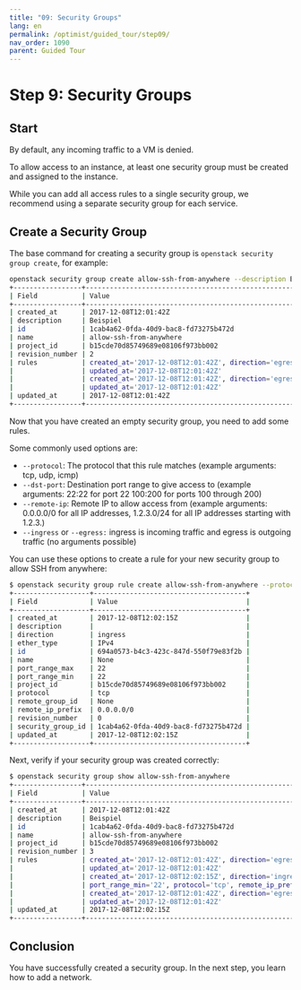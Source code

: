 ```yaml
---
title: "09: Security Groups"
lang: en
permalink: /optimist/guided_tour/step09/
nav_order: 1090
parent: Guided Tour
---
```


# Step 9: Security Groups

## Start

By default, any incoming traffic to a VM is denied.

To allow access to an instance, at least one security group must be created and assigned to the instance.

While you can add all access rules to a single security group, we recommend using a separate security group for each service.

## Create a Security Group

The base command for creating a security group is `openstack security group create`, for example:

```bash
openstack security group create allow-ssh-from-anywhere --description Beispiel
+-----------------+-----------------------------------------------------------------------------------------------------------------------------------------------------+
| Field           | Value                                                                                                                                               |
+-----------------+-----------------------------------------------------------------------------------------------------------------------------------------------------+
| created_at      | 2017-12-08T12:01:42Z                                                                                                                                |
| description     | Beispiel                                                                                                                                            |
| id              | 1cab4a62-0fda-40d9-bac8-fd73275b472d                                                                                                                |
| name            | allow-ssh-from-anywhere                                                                                                                             |
| project_id      | b15cde70d85749689e08106f973bb002                                                                                                                    |
| revision_number | 2                                                                                                                                                   |
| rules           | created_at='2017-12-08T12:01:42Z', direction='egress', ethertype='IPv6', id='5a852e4b-1d79-4fe9-b359-64ca54c98501',                                 |
|                 | updated_at='2017-12-08T12:01:42Z'                                                                                                                   |
|                 | created_at='2017-12-08T12:01:42Z', direction='egress', ethertype='IPv4', id='fa90a1ee-d3b9-40d4-9bb5-89fdd5005c02',                                 |
|                 | updated_at='2017-12-08T12:01:42Z'                                                                                                                   |
| updated_at      | 2017-12-08T12:01:42Z                                                                                                                                |
+-----------------+-----------------------------------------------------------------------------------------------------------------------------------------------------+
```

Now that you have created an empty security group, you need to add some
rules.

Some commonly used options are:

- `--protocol`: The protocol that this rule matches (example
    arguments: tcp, udp, icmp)
- `--dst-port`: Destination port range to give access to (example
    arguments: 22:22 for port 22 100:200 for ports 100 through 200)
- `--remote-ip`: Remote IP to allow access from (example arguments:
    0.0.0.0/0 for all IP addresses, 1.2.3.0/24 for all IP addresses
    starting with 1.2.3.)
- `--ingress` or `--egress:` ingress is incoming traffic and egress is
    outgoing traffic (no arguments possible)

You can use these options to create a rule for your new security group to
allow SSH from anywhere:

```bash
$ openstack security group rule create allow-ssh-from-anywhere --protocol tcp --dst-port 22:22 --remote-ip 0.0.0.0/0
+-------------------+--------------------------------------+
| Field             | Value                                |
+-------------------+--------------------------------------+
| created_at        | 2017-12-08T12:02:15Z                 |
| description       |                                      |
| direction         | ingress                              |
| ether_type        | IPv4                                 |
| id                | 694a0573-b4c3-423c-847d-550f79e83f2b |
| name              | None                                 |
| port_range_max    | 22                                   |
| port_range_min    | 22                                   |
| project_id        | b15cde70d85749689e08106f973bb002     |
| protocol          | tcp                                  |
| remote_group_id   | None                                 |
| remote_ip_prefix  | 0.0.0.0/0                            |
| revision_number   | 0                                    |
| security_group_id | 1cab4a62-0fda-40d9-bac8-fd73275b472d |
| updated_at        | 2017-12-08T12:02:15Z                 |
+-------------------+--------------------------------------+
```

Next, verify if your security group was created correctly:

```bash
$ openstack security group show allow-ssh-from-anywhere
+-----------------+-----------------------------------------------------------------------------------------------------------------------------------------------------+
| Field           | Value                                                                                                                                               |
+-----------------+-----------------------------------------------------------------------------------------------------------------------------------------------------+
| created_at      | 2017-12-08T12:01:42Z                                                                                                                                |
| description     | Beispiel                                                                                                                                            |
| id              | 1cab4a62-0fda-40d9-bac8-fd73275b472d                                                                                                                |
| name            | allow-ssh-from-anywhere                                                                                                                             |
| project_id      | b15cde70d85749689e08106f973bb002                                                                                                                    |
| revision_number | 3                                                                                                                                                   |
| rules           | created_at='2017-12-08T12:01:42Z', direction='egress', ethertype='IPv6', id='5a852e4b-1d79-4fe9-b359-64ca54c98501',                                 |
|                 | updated_at='2017-12-08T12:01:42Z'                                                                                                                   |
|                 | created_at='2017-12-08T12:02:15Z', direction='ingress', ethertype='IPv4', id='694a0573-b4c3-423c-847d-550f79e83f2b', port_range_max='22',           |
|                 | port_range_min='22', protocol='tcp', remote_ip_prefix='0.0.0.0/0', updated_at='2017-12-08T12:02:15Z'                                                |
|                 | created_at='2017-12-08T12:01:42Z', direction='egress', ethertype='IPv4', id='fa90a1ee-d3b9-40d4-9bb5-89fdd5005c02',                                 |
|                 | updated_at='2017-12-08T12:01:42Z'                                                                                                                   |
| updated_at      | 2017-12-08T12:02:15Z                                                                                                                                |
+-----------------+-----------------------------------------------------------------------------------------------------------------------------------------------------+
```

## Conclusion

You have successfully created a security group. In the next step, you learn how to add a network.
